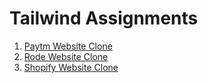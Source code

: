 # Tailwind Assignments

1. [Paytm Website Clone](https://paytm-revamp.netlify.app/)
2. [Rode Website Clone](https://rode-ui-clone.netlify.app/)
3. [Shopify Website Clone](https://shopify-clone-ui.netlify.app/)